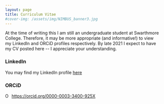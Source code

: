```yaml
---
layout: page
title: Curriculum Vitae
#cover-img: /assets/img/NIMBUS_banner3.jpg
---
```


At the time of writing this I am still an undergraduate student at Swarthmore College. Therefore, it may be more appropriate (and informative!) to view my LinkedIn and ORCiD profiles respectively. By late 2021 I expect to have my CV posted here -- I appreciate your understanding. 



### LinkedIn

You may find my LinkedIn profile [here](https://www.linkedin.com/in/geoffrey-jake-chanenson-925955148/)



### ORCiD

<div itemscope itemtype="https://schema.org/Person"><a itemprop="sameAs" content="https://orcid.org/0000-0003-3400-925X" href="https://orcid.org/0000-0003-3400-925X" target="orcid.widget" rel="me noopener noreferrer" style="vertical-align:top;"><img src="https://orcid.org/sites/default/files/images/orcid_16x16.png" style="width:1em;margin-right:.5em;" alt="ORCID iD icon">https://orcid.org/0000-0003-3400-925X</a></div>

